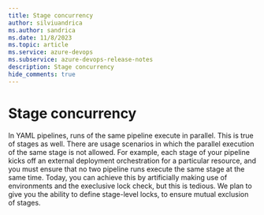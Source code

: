```yaml
---
title: Stage concurrency
author: silviuandrica
ms.author: sandrica
ms.date: 11/8/2023
ms.topic: article
ms.service: azure-devops
ms.subservice: azure-devops-release-notes
description: Stage concurrency
hide_comments: true 
---
```


# Stage concurrency

In YAML pipelines, runs of the same pipeline execute in parallel. 
This is true of stages as well.
There are usage scenarios in which the parallel execution of the same stage is not allowed.
For example, each stage of your pipeline kicks off an external deployment orchestration for a particular resource, 
and you must ensure that no two pipeline runs execute the same stage at the same time. 
Today, you can achieve this by artificially making use of environments and the execlusive lock check, but this is tedious.
We plan to give you the ability to define stage-level locks, to ensure mutual exclusion of stages.
